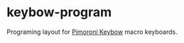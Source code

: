 # keybow-program

Programing layout for [Pimoroni
Keybow](https://shop.pimoroni.com/products/keybow) macro keyboards.